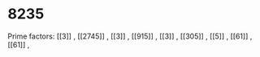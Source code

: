 # 8235

Prime factors: [[3]] , [[2745]] , [[3]] , [[915]] , [[3]] , [[305]] , [[5]] , [[61]] , [[61]] , 